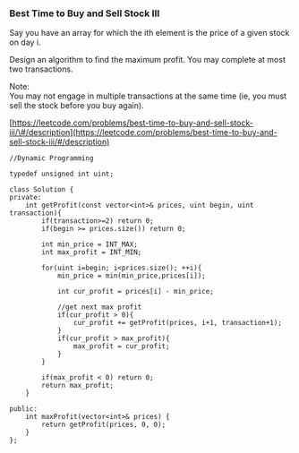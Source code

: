 ### Best Time to Buy and Sell Stock III

Say you have an array for which the ith element is the price of a given stock on day i.

Design an algorithm to find the maximum profit. You may complete at most two transactions.

Note:  
You may not engage in multiple transactions at the same time \(ie, you must sell the stock before you buy again\).

[https://leetcode.com/problems/best-time-to-buy-and-sell-stock-iii/\#/description](https://leetcode.com/problems/best-time-to-buy-and-sell-stock-iii/#/description)

```
//Dynamic Programming

typedef unsigned int uint;

class Solution {
private:
    int getProfit(const vector<int>& prices, uint begin, uint transaction){
        if(transaction>=2) return 0;
        if(begin >= prices.size()) return 0;

        int min_price = INT_MAX;
        int max_profit = INT_MIN;

        for(uint i=begin; i<prices.size(); ++i){
            min_price = min(min_price,prices[i]);

            int cur_profit = prices[i] - min_price;

            //get next max profit
            if(cur_profit > 0){
                cur_profit += getProfit(prices, i+1, transaction+1);
            }
            if(cur_profit > max_profit){
                max_profit = cur_profit;
            }
        }

        if(max_profit < 0) return 0;
        return max_profit;
    }

public:
    int maxProfit(vector<int>& prices) {
        return getProfit(prices, 0, 0);
    }
};
```



